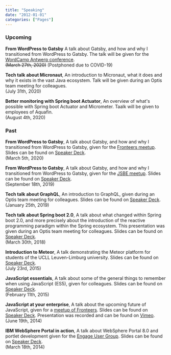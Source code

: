 ```yaml
---
title: "Speaking"
date: "2012-01-01"
categories: ["Pages"]
---
```


### Upcoming

**From WordPress to Gatsby** A talk about Gatsby, and how and why I transitioned from WordPress to Gatsby. 
The talk will be given for the [WordCamp Antwerp conference](https://2020.antwerp.wordcamp.org/).<br />
~~(March 27th, 2020)~~ (Postphoned due to COVID-19)

**Tech talk about Micronaut**, An introduction to Micronaut, what it does and why it exists in the vast Java ecosystem.
Talk will be given during an Optis team meeting for colleagues.<br />
(July 31th, 2020)

**Better monitoring with Spring boot Actuator**, An overview of what's possible with Spring boot Actuator and Micrometer.
Taalk will be given to employees of Aquafin.<br />
(August 4th, 2020)


### Past 

**From WordPress to Gatsby**, A talk about Gatsby, and how and why I transitioned from WordPress to Gatsby, given for the [Fronteers meetup](https://www.meetup.com/Fronteers-BE/events/267803949/).
Slides can be found on [Speaker Deck](https://speakerdeck.com/g00glen00b/from-wordpress-to-gatsby).<br />
(March 5th, 2020)

**From WordPress to Gatsby**, A talk about Gatsby, and how and why I transitioned from WordPress to Gatsby, given for the [JSBE meetup](http://jsbe.io/).
Slides can be found on [Speaker Deck](https://speakerdeck.com/g00glen00b/from-wordpress-to-gatsby).<br />
(September 18th, 2019)

**Tech talk about GraphQL**, An introduction to GraphQL, given during an Optis team meeting for colleagues.
Slides can be found on [Speaker Deck](https://speakerdeck.com/g00glen00b/graphql).<br />
(January 25th, 2019)

**Tech talk about Spring boot 2.0**, A talk about what changed within Spring boot 2.0, and more precisely about the introduction of the reactive programming paradigm within the Spring ecosystem.
This presentation was given during an Optis team meeting for colleagues. 
Slides can be found on [Speaker Deck](https://speakerdeck.com/g00glen00b/reactive-programming-with-spring-boot-2).<br />
(March 30th, 2018)

**Introduction to Meteor**, A talk demonstrating the Meteor platform for students of the UCLL Leuven-Limburg university.
Slides can be found on [Speaker Deck](https://speakerdeck.com/g00glen00b/introduction-to-meteor).<br />
(July 23rd, 2015)

**JavaScript essentials**, A talk about some of the general things to remember when using JavaScript (ES5), given for colleagues.
Slides can be found on [Speaker Deck](https://speakerdeck.com/g00glen00b/javascript-essentials).<br />
(February 11th, 2015)

**JavaScript at your enterprise**, A talk about the upcoming future of JavaScript, given for a [meetup of Fronteers](https://fronteers.nl/bijeenkomsten/2014/cronos).
Slides can be found on [Speaker Deck](https://speakerdeck.com/g00glen00b/fronteers-javascript-at-your-enterprise-dutch).
Presentation was recorded and can be found on [Vimeo](https://vimeo.com/107045511).<br />
(June 19th, 2014)

**IBM WebSphere Portal in action**, A talk about WebSphere Portal 8.0 and portlet development given for the [Engage User Group](https://engage.ug/engage.nsf/Pages/Event20140317_Sessions5).
Slides can be found on [Speaker Deck](https://speakerdeck.com/g00glen00b/engage-2014-ibm-websphere-portal-in-action).<br />
(March 18th, 2014)
